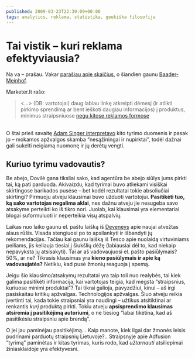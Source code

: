 ```yaml
---
published: 2009-03-23T22:39:09+00:00
tags: analytics, reklama, statistika, geekiška filosofija
---
```


# Tai vistik – kuri reklama efektyviausia?

<p>Na va – prašau. Vakar <a href="https://www.dominykas.lt/2009/03/kuo-jei-ne-skaiciais-paremti-sprendimus.html">parašiau apie skaičius</a>, o šiandien gaunu <a href="http://qq.dreamy.ws/blogV2/2008/07/21/baader-meinhof-fenomenas/">Baader-Meinhof</a>.</p>
<p>Marketer.lt rašo:</p>
<blockquote><p>&lt;…&gt; (DB: vartotojai) daug labiau linkę atkreipti dėmesį (ir atlikti pirkimo sprendimą ar bent ieškoti daugiau informacijos) į produktus, minimus straipsniuose <a href="http://www.marketer.lt/viesieji-rysiai-straipsniu-poveikis-pirkimams-1201.htm">negu kitose reklamos formose</a></p></blockquote>
<p><span id="more-90"></span><br>
O štai prieš savaitę <a href="http://thefuturebuzz.com/2009/03/15/internet-marketing-tactics/">Adam Singer interpretavo</a> kito tyrimo duomenis ir pasak jo – mokamos apžvalgos skamba “nesąžiningai ir nupirktai”, todėl dažnai gali sukelti neigiamą nuomonę ir jų derėtų vengti.</p>
<h2>Kuriuo tyrimu vadovautis?</h2>
<p>Be abejo, Dovilė gana tiksliai sako, kad agentūra be abejo siūlys jums pirkti tai, ką pati parduoda. Akivaizdu, kad tyrimai buvo atliekami visiškai skirtingose barikados pusėse – bet kodėl rezultatai tokie absoliučiai skirtingi? Pirmuoju atveju klausimai buvo užduoti vartotojui. <strong>Pasitikėti tuo, ką sako vartotojas negalima aklai</strong>, nes dažnu atveju jie nesugeba savo atsakyme perteikti ko iš tikro nori. Juolab, kai klausimai yra elementariai blogai suformuluoti ir neperteikia visų atspalvių.</p>
<p>Laikas nuo laiko gaunu el. paštu laišką iš <a href="http://www.deveneys.com/">Deveneys</a> apie naujai atvežtas alaus rūšis. Visada stengiuosi po to apsilankyti ir išbandyti jų rekomendacijas. Tačiau kai gaunu laišką iš Tesco apie nuolaidą virtuviniams peiliams, jis keliauja tiesiai į šiukšlių dėžę (labiausiai dėl to, kad niekaip nepavyksta jų atsisakyti). Tai ar aš vadovaujuosi el. pašto pasiūlymais? 50%, ar ne? Tikrasis klausimas yra <strong>kieno pasiūlymais ir apie ką vadovaujatės?</strong> Netikiu, kad pusė žmonių reaguoja į spemą.</p>
<p>Jeigu šio klausimo/atsakymų rezultatai yra taip toli nuo realybės, tai kiek galima pasitikėti informacija, kai vartotojas teigia, kad mėgsta “straipsnius, kuriuose minimi produktai”? Tai tikrai galioja, pavyzdžiui, kinui – aš irgi pasiskaitau kritikų apžvalgas. Technologijos apžvalgas. Šiuo atveju reikia įvertinti tai, kada tokie straipsniai yra naudingi – užtikus atsitiktinai ar renkantis <em>kurį</em> produktą pirkti. Tokiu atveju <strong>apsisprendimo klausimas atsiremia į pasitikėjimą autoriumi</strong>, o ne tiesiog “labai tikėtina, kad aš pasitikėsiu straipsniu apie brendą”.</p>
<p>O jei jau paminėjau pasitikėjimą… Kaip manote, kiek ilgai dar žmonės leisis pudrinami parduotų straipsnių Lietuvoje?.. Straipsnyje apie Adfusion “tyrimą” paminėtas ir kitas tyrimas, kuris rodo, kad <em>užtarnauti</em> atsiliepimai žiniasklaidoje yra efektyvesni.</p>